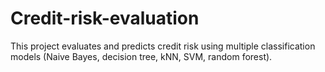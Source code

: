 # Credit-risk-evaluation
This project evaluates and predicts credit risk using multiple classification models (Naive Bayes, decision tree, kNN, SVM, random forest).

